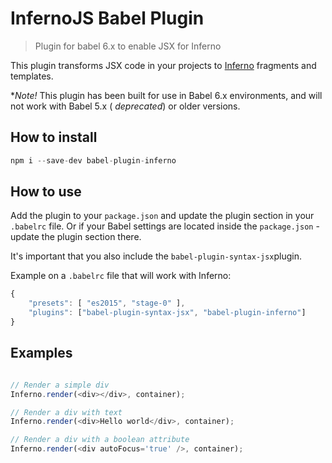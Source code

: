 # InfernoJS Babel Plugin

> Plugin for babel 6.x to enable JSX for Inferno

This plugin transforms JSX code in your projects to [Inferno](https://github.com/trueadm/inferno) fragments and templates. 

**Note!* This plugin has been built for use in Babel 6.x environments, and will not work with Babel 5.x ( *deprecated*) or older versions.

## How to install

```js
npm i --save-dev babel-plugin-inferno

```

## How to use

Add the plugin to your `package.json` and update the plugin section in your `.babelrc` file. Or if your Babel settings are located inside the `package.json` - update the plugin section there.

It's important that you also include the `babel-plugin-syntax-jsx`plugin.

Example on a `.babelrc` file that will work with Inferno:


```js
{   
    "presets": [ "es2015", "stage-0" ],
    "plugins": ["babel-plugin-syntax-jsx", "babel-plugin-inferno"]
}
```

## Examples    

```js

// Render a simple div
Inferno.render(<div></div>, container); 

// Render a div with text
Inferno.render(<div>Hello world</div>, container); 

// Render a div with a boolean attribute
Inferno.render(<div autoFocus='true' />, container);

```
